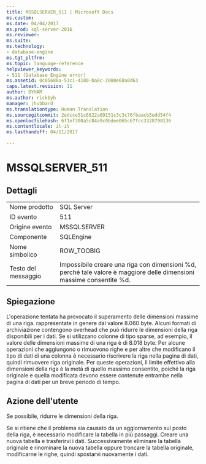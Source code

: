 ```yaml
---
title: MSSQLSERVER_511 | Microsoft Docs
ms.custom: 
ms.date: 04/04/2017
ms.prod: sql-server-2016
ms.reviewer: 
ms.suite: 
ms.technology:
- database-engine
ms.tgt_pltfrm: 
ms.topic: language-reference
helpviewer_keywords:
- 511 (Database Engine error)
ms.assetid: 0c85686a-53c1-4180-ba8c-2000e68a0d63
caps.latest.revision: 11
author: BYHAM
ms.author: rickbyh
manager: jhubbard
ms.translationtype: Human Translation
ms.sourcegitcommit: 2edcce51c6822a89151c3c3c76fbaacb5edd54f4
ms.openlocfilehash: 6f1ef308a5c84a9c0bdee065c67fcc3328798136
ms.contentlocale: it-it
ms.lasthandoff: 04/11/2017

---
```

# <a name="mssqlserver511"></a>MSSQLSERVER_511
  
## <a name="details"></a>Dettagli  
  
|||  
|-|-|  
|Nome prodotto|SQL Server|  
|ID evento|511|  
|Origine evento|MSSQLSERVER|  
|Componente|SQLEngine|  
|Nome simbolico|ROW_TOOBIG|  
|Testo del messaggio|Impossibile creare una riga con dimensioni %d, perché tale valore è maggiore delle dimensioni massime consentite %d.|  
  
## <a name="explanation"></a>Spiegazione  
L'operazione tentata ha provocato il superamento delle dimensioni massime di una riga. rappresentate in genere dal valore 8.060 byte. Alcuni formati di archiviazione contengono overhead che può ridurre le dimensioni della riga disponibili per i dati. Se si utilizzano colonne di tipo sparse, ad esempio, il valore delle dimensioni massime di una riga è di 8.018 byte. Per alcune operazioni che aggiungono o rimuovono righe e per altre che modificano il tipo di dati di una colonna è necessario riscrivere la riga nella pagina di dati, quindi rimuovere riga originale. Per queste operazioni, il limite effettivo alla dimensioni della riga è la metà di quello massimo consentito, poiché la riga originale e quella modificata devono essere contenute entrambe nella pagina di dati per un breve periodo di tempo.  
  
## <a name="user-action"></a>Azione dell'utente  
Se possibile, ridurre le dimensioni della riga.  
  
Se si ritiene che il problema sia causato da un aggiornamento sul posto della riga, è necessario modificare la tabella in più passaggi. Creare una nuova tabella e trasferirvi i dati. Successivamente eliminare la tabella originale e rinominare la nuova tabella oppure troncare la tabella originale, modificarne le righe, quindi spostarvi nuovamente i dati.  
  

